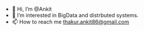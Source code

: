 - 👋 Hi, I’m @Ankit
- 👀 I’m interested in BigData and distrbuted systems.
- 📫 How to reach me thakur.ankit86@gmail.com

<!---
Ankit-1597/Ankit-1597 is a ✨ special ✨ repository because its `README.md` (this file) appears on your GitHub profile.
You can click the Preview link to take a look at your changes.
--->
